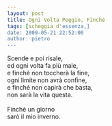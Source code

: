 ```yaml
---
layout: post
title: Ogni Volta Peggio, Finché
tags: [scheggia d'essenza,]
date: 2009-05-21 22:52:00
author: pietro
---
```

Scende e poi risale,<br/>ed ogni volta fa più male,<br/>e finché non toccherà la fine,<br/>ogni limite non avrà confine,<br/>e finché non capirà che basta,<br/>non sarà la vita questa.<br/><br/>Finché un giorno<br/>sarò il mio inverno.
